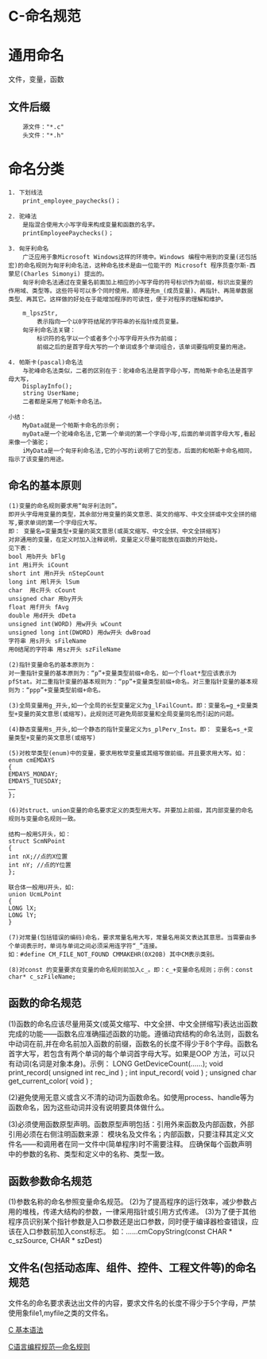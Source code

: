 
C-命名规范
==

# 通用命名

文件，变量，函数

## 文件后缀

```
	源文件："*.c"
	头文件："*.h"
```

# 命名分类

```
1. 下划线法
	print_employee_paychecks()；

2. 驼峰法
	是指混合使用大小写字母来构成变量和函数的名字。
	printEmployeePaychecks()；

3. 匈牙利命名
	广泛应用于象Microsoft Windows这样的环境中。Windows 编程中用到的变量(还包括宏)的命名规则为匈牙利命名法，这种命名技术是由一位能干的 Microsoft 程序员查尔斯-西蒙尼(Charles Simonyi) 提出的。
	匈牙利命名法通过在变量名前面加上相应的小写字母的符号标识作为前缀，标识出变量的作用域、类型等。这些符号可以多个同时使用，顺序是先m_(成员变量)、再指针、再简单数据类型、再其它。这样做的好处在于能增加程序的可读性，便于对程序的理解和维护。

	m_lpszStr,
		表示指向一个以0字符结尾的字符串的长指针成员变量。
	匈牙利命名法关键：
		标识符的名字以一个或者多个小写字母开头作为前缀；
		前缀之后的是首字母大写的一个单词或多个单词组合，该单词要指明变量的用途。

4. 帕斯卡(pascal)命名法
	与驼峰命名法类似，二者的区别在于：驼峰命名法是首字母小写，而帕斯卡命名法是首字母大写，
	DisplayInfo();
	string UserName;
	二者都是采用了帕斯卡命名法。

小结：
	MyData就是一个帕斯卡命名的示例；
	myData是一个驼峰命名法,它第一个单词的第一个字母小写,后面的单词首字母大写,看起来像一个骆驼；
	iMyData是一个匈牙利命名法,它的小写的i说明了它的型态，后面的和帕斯卡命名相同，指示了该变量的用途。
```

## 命名的基本原则

```
(1)变量的命名规则要求用“匈牙利法则”。
即开头字母用变量的类型，其余部分用变量的英文意思、英文的缩写、中文全拼或中文全拼的缩写,要求单词的第一个字母应大写。
即： 变量名=变量类型+变量的英文意思(或英文缩写、中文全拼、中文全拼缩写)
对非通用的变量，在定义时加入注释说明，变量定义尽量可能放在函数的开始处。
见下表：
bool 用b开头 bFlg
int 用i开头 iCount
short int 用n开头 nStepCount
long int 用l开头 lSum
char  用c开头 cCount
unsigned char 用by开头
float 用f开头 fAvg
double 用d开头 dDeta
unsigned int(WORD) 用w开头 wCount
unsigned long int(DWORD) 用dw开头 dwBroad
字符串 用s开头 sFileName
用0结尾的字符串 用sz开头 szFileName

(2)指针变量命名的基本原则为：
对一重指针变量的基本原则为：“p”+变量类型前缀+命名，如一个float*型应该表示为pfStat。对二重指针变量的基本规则为：“pp”+变量类型前缀+命名。对三重指针变量的基本规则为：“ppp”+变量类型前缀+命名。

(3)全局变量用g_开头,如一个全局的长型变量定义为g_lFailCount。即：变量名=g_+变量类型+变量的英文意思(或缩写)。此规则还可避免局部变量和全局变量同名而引起的问题。

(4)静态变量用s_开头,如一个静态的指针变量定义为s_plPerv_Inst。即： 变量名=s_+变量类型+变量的英文意思(或缩写)

(5)对枚举类型(enum)中的变量，要求用枚举变量或其缩写做前缀。并且要求用大写。如：
enum cmEMDAYS
{
EMDAYS_MONDAY;
EMDAYS_TUESDAY;
……
};

(6)对struct、union变量的命名要求定义的类型用大写。并要加上前缀，其内部变量的命名规则与变量命名规则一致。

结构一般用S开头，如：
struct ScmNPoint
{
int nX;//点的X位置
int nY; //点的Y位置
};

联合体一般用U开头，如:
union UcmLPoint
{
LONG lX;
LONG lY;
}

(7)对常量(包括错误的编码)命名，要求常量名用大写，常量名用英文表达其意思。当需要由多个单词表示时，单词与单词之间必须采用连字符“_”连接。
如：#define CM_FILE_NOT_FOUND CMMAKEHR(0X20B) 其中CM表示类别。

(8)对const 的变量要求在变量的命名规则前加入c_。即：c_+变量命名规则；示例：const char* c_szFileName;
```

## 函数的命名规范

(1)函数的命名应该尽量用英文(或英文缩写、中文全拼、中文全拼缩写)表达出函数完成的功能——函数名应准确描述函数的功能。遵循动宾结构的命名法则，函数名中动词在前,并在命名前加入函数的前缀，函数名的长度不得少于8个字母。函数名首字大写，若包含有两个单词的每个单词首字母大写。如果是OOP 方法，可以只有动词(名词是对象本身)。示例：
LONG GetDeviceCount(……);
void print_record( unsigned int rec_ind ) ;
int  input_record( void ) ;
unsigned char get_current_color( void ) ;

(2)避免使用无意义或含义不清的动词为函数命名。如使用process、handle等为函数命名，因为这些动词并没有说明要具体做什么。

(3)必须使用函数原型声明。函数原型声明包括：引用外来函数及内部函数，外部引用必须在右侧注明函数来源： 模块名及文件名；内部函数，只要注释其定义文件名——和调用者在同一文件中(简单程序)时不需要注释。
应确保每个函数声明中的参数的名称、类型和定义中的名称、类型一致。

## 函数参数命名规范

(1)参数名称的命名参照变量命名规范。
(2)为了提高程序的运行效率，减少参数占用的堆栈，传递大结构的参数，一律采用指针或引用方式传递。
(3)为了便于其他程序员识别某个指针参数是入口参数还是出口参数，同时便于编译器检查错误，应该在入口参数前加入const标志。
如：……cmCopyString(const CHAR * c_szSource, CHAR * szDest)

## 文件名(包括动态库、组件、控件、工程文件等)的命名规范

文件名的命名要求表达出文件的内容，要求文件名的长度不得少于5个字母，严禁使用象file1,myfile之类的文件名。

[C 基本语法](http://www.runoob.com/cprogramming/c-basic-syntax.html)

[C语言编程规范—命名规则](https://www.cnblogs.com/wfwenchao/p/5209197.html)
